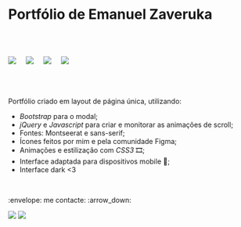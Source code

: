 # Portfólio de Emanuel Zaveruka
<br/>

<br/>
<div style="margin: 16px 0px"> 
<img src="https://img.shields.io/badge/HTML5-E34F26?style=for-the-badge&logo=html5&logoColor=white" style="margin-right: 16px"/> 
<img src="https://img.shields.io/badge/CSS3-1572B6?style=for-the-badge&logo=css3&logoColor=white" style="margin-right: 16px"/> 
<img src="https://img.shields.io/badge/Bootstrap-563D7C?style=for-the-badge&logo=bootstrap&logoColor=white" style="margin-right: 16px"/>
<img src="https://img.shields.io/badge/JavaScript-F7DF1E?style=for-the-badge&logo=javascript&logoColor=black" />
</div>
<br/>
<br/>


Portfólio criado em layout de página única, utilizando:
* _Bootstrap_ para o modal;
* _jQuery_ e _Javascript_ para criar e monitorar as animações de scroll;
* Fontes: Montseerat e sans-serif;
* Ícones feitos por mim e pela comunidade Figma;
* Animações e estilização com _CSS3_ 🎞️;
* Interface adaptada para dispositivos mobile 📱;
* Interface dark <3

<br>
<p align="left">
  :envelope: me contacte: :arrow_down:
</p>
<p align="left">
  <a href="mailto:emanuelzaveruka@gmail.com" target="_blank" alt="Gmail">
  <img src="https://img.shields.io/badge/-Gmail-FF0000?style=flat-square&labelColor=FF0000&logo=gmail&logoColor=white&link=mailto:emanuelzaveruka@gmail.com" /></a>  <a href="https://www.linkedin.com/in/emanuel-zaveruka-588148212" target="_blank" alt="Linkedin"><img src="https://img.shields.io/badge/-Linkedin-0e76a8?style=flat-square&logo=Linkedin&logoColor=white&link=/" /></a>

</p>  
<br>
